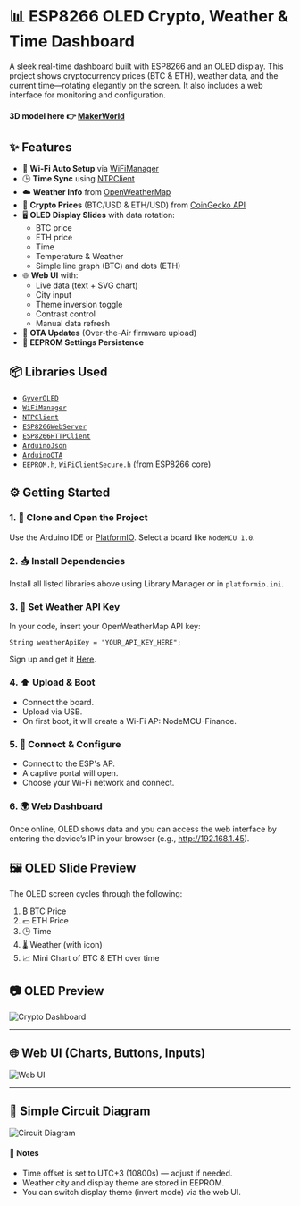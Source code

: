 # 📊 ESP8266 OLED Crypto, Weather & Time Dashboard

A sleek real-time dashboard built with ESP8266 and an OLED display. This project shows cryptocurrency prices (BTC & ETH), weather data, and the current time—rotating elegantly on the screen. It also includes a web interface for monitoring and configuration.

#### 3D model here 👉 [MakerWorld](https://makerworld.com/en/models/1393341-desktop-wifi-informer-esp8266-oled-ssd1306#profileId-1443943)

## ✨ Features

- 📶 **Wi-Fi Auto Setup** via [WiFiManager](https://github.com/tzapu/WiFiManager)
- 🕒 **Time Sync** using [NTPClient](https://github.com/arduino-libraries/NTPClient)
- ☁️ **Weather Info** from [OpenWeatherMap](https://openweathermap.org/)
- 💸 **Crypto Prices** (BTC/USD & ETH/USD) from [CoinGecko API](https://www.coingecko.com/)
- 🖥 **OLED Display Slides** with data rotation:
  - BTC price
  - ETH price
  - Time
  - Temperature & Weather
  - Simple line graph (BTC) and dots (ETH)
- 🌐 **Web UI** with:
  - Live data (text + SVG chart)
  - City input
  - Theme inversion toggle
  - Contrast control
  - Manual data refresh
- 🚀 **OTA Updates** (Over-the-Air firmware upload)
- 🔧 **EEPROM Settings Persistence**

## 📦 Libraries Used

- [`GyverOLED`](https://github.com/AlexGyver/GyverOLED)
- [`WiFiManager`](https://github.com/tzapu/WiFiManager)
- [`NTPClient`](https://github.com/arduino-libraries/NTPClient)
- [`ESP8266WebServer`](https://github.com/esp8266/Arduino)
- [`ESP8266HTTPClient`](https://github.com/esp8266/Arduino)
- [`ArduinoJson`](https://arduinojson.org/)
- [`ArduinoOTA`](https://github.com/esp8266/Arduino)
- `EEPROM.h`, `WiFiClientSecure.h` (from ESP8266 core)

## ⚙️ Getting Started

### 1. 🔄 Clone and Open the Project

Use the Arduino IDE or [PlatformIO](https://platformio.org/). Select a board like `NodeMCU 1.0`.

### 2. 📥 Install Dependencies

Install all listed libraries above using Library Manager or in `platformio.ini`.

### 3. 🔑 Set Weather API Key

In your code, insert your OpenWeatherMap API key:

```
String weatherApiKey = "YOUR_API_KEY_HERE";
```

Sign up and get it [Here](https://home.openweathermap.org/api_keys).

### 4. ⬆️ Upload & Boot

- Connect the board.
- Upload via USB.
- On first boot, it will create a Wi-Fi AP: NodeMCU-Finance.

### 5. 📡 Connect & Configure

- Connect to the ESP's AP.
- A captive portal will open.
- Choose your Wi-Fi network and connect.

### 6. 🌍 Web Dashboard

Once online, OLED shows data and you can access the web interface by entering the device’s IP in your browser (e.g., http://192.168.1.45).

## 🖼 OLED Slide Preview

The OLED screen cycles through the following:

1. ₿ BTC Price
2. 💵 ETH Price
3. 🕒 Time
4. 🌡 Weather (with icon)
5. 📈 Mini Chart of BTC & ETH over time

## 📷 OLED Preview

![Crypto Dashboard](https://makerworld.bblmw.com/makerworld/model/US831a375163e43e/design/2025-05-07_b964d579cc8b8.jpg?x-oss-process=image/resize,w_1920/format,webp)

---

## 🌐 Web UI (Charts, Buttons, Inputs)

![Web UI](https://imgur.com/saONzd7.jpg)

---

## 🔌 Simple Circuit Diagram

![Circuit Diagram](https://imgur.com/R3Pnb0F.jpg)

#### 🧠 Notes

- Time offset is set to UTC+3 (10800s) — adjust if needed.
- Weather city and display theme are stored in EEPROM.
- You can switch display theme (invert mode) via the web UI.
